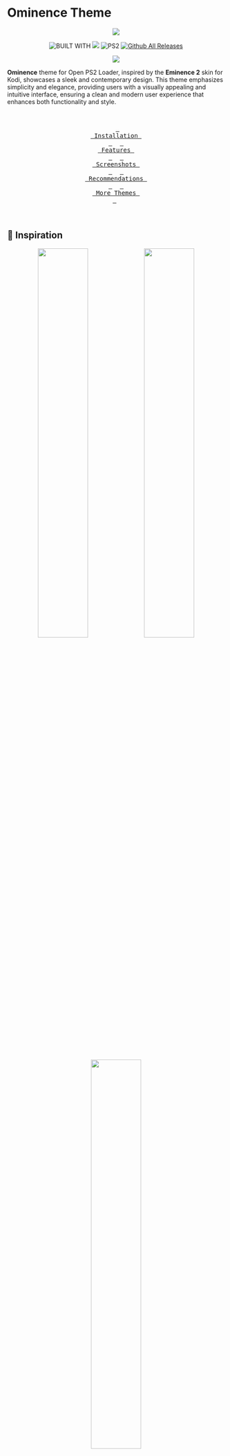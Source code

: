 # Ominence Theme

<p align="center">
  <img src="https://github.com/PixeliGer/OPL-Theme-Ominence/blob/main/assets/logo.png">
</p>

<div align=center>
  
  ![BUILT WITH](https://img.shields.io/badge/BUILT%20WITH-%E2%9D%A4-cd6133?labelColor=ff793f&style=for-the-badge&logoColor=f0f0f0)
  [![][made-with]][gimp]
  ![PS2](https://img.shields.io/badge/ps2-007acc?style=for-the-badge&logo=playstation&logoColor=white&logoSize=auto&label=Made%20For)
  [![Github All Releases](https://img.shields.io/github/downloads/PixeliGer/OPL-Theme-Ominence/total?style=for-the-badge)]()
  
  [gimp]: https://www.gimp.org/
  [made-with]: https://img.shields.io/badge/gimp-5C5543?style=for-the-badge&logo=gimp&logoColor=white&logoSize=auto&label=Made%20With

  [![][download-opl-theme]][opl-theme]
  
  [opl-theme]: https://github.com/PixeliGer/OPL-Theme-Ominence/releases/latest
  [download-opl-theme]: https://custom-icon-badges.demolab.com/badge/-Download-35BF5C?style=for-the-badge&logo=download&logoColor=white
  
</div>

**Ominence** theme for Open PS2 Loader, inspired by the **Eminence 2** skin for Kodi, showcases a sleek and contemporary design. This theme emphasizes simplicity and elegance, providing users with a visually appealing and intuitive interface, ensuring a clean and modern user experience that enhances both functionality and style.

<div align = middle>
  <br>
  
  &ensp;[<kbd> <br> Installation <br> </kbd>](#-installation)&ensp;
  &ensp;[<kbd> <br> Features <br> </kbd>](#-features)&ensp;
  &ensp;[<kbd> <br> Screenshots <br> </kbd>](#-screenshots)&ensp;
  &ensp;[<kbd> <br> Recommendations <br> </kbd>](#-recommendations)&ensp;
  &ensp;[<kbd> <br> More Themes <br> </kbd>](https://pixeliger.github.io/opl-themes/)&ensp;
    
  <br>  
</div>


## 🌱 Inspiration

<p align="middle">
  <img width="48%" src="https://github.com/PixeliGer/OPL-Theme-Ominence/blob/main/assets/inspiration/reference_1.png">
  <img width="48%" src="https://github.com/PixeliGer/OPL-Theme-Ominence/blob/main/assets/inspiration/reference_2.png">
  <img width="48%" src="https://github.com/PixeliGer/OPL-Theme-Ominence/blob/main/assets/inspiration/reference_3.png">
</p>

## ✨ Features
* Minimalist and compact design
* Show the data of each game in a simple way
* 2 variants, Simple and Extended (to show cover and screenshot)
* 8 different colors
* Working with HD/Full-HD on 16:9 and 4:3
* Support for separate MX4SIO, USB, Apps and PS1 sections
* Compatible with the latest versions of [Open Ps2 Loader 1.2](https://github.com/ps2homebrew/Open-PS2-Loader/releases)

## 🎨 Different Color Variants

<p align="middle">
  <img width="50%" src="https://github.com/PixeliGer/OPL-Theme-Ominence/blob/main/assets/ominence_colors.png"> 
</p>

#### 🌟 New Icons 🌟
* Fav Icon for `Favourites` (for [uOPL](https://www.psx-place.com/resources/abandoned-unofficial-open-ps2-loader-uopl.1523/))
* MMCE Icon for `MMCE Device` (for [OPL MMCE](https://github.com/ps2-mmce/Open-PS2-Loader)) 
<p align="middle">
  <img width="50%" src="https://github.com/PixeliGer/OPL-Theme-Ominence/blob/main/assets/ominence_new_icons.png"> 
</p>

## 📸 Screenshots

#### Ominence

<p align="middle">
  <img width="48%" src="https://github.com/PixeliGer/OPL-Theme-Ominence/blob/main/assets/screenshots/screenshot1.png"> 
  <img width="48%" src="https://github.com/PixeliGer/OPL-Theme-Ominence/blob/main/assets/screenshots/screenshot3.png">
  <img width="48%" src="https://github.com/PixeliGer/OPL-Theme-Ominence/blob/main/assets/screenshots/screenshot5.png">
  <img width="48%" src="https://github.com/PixeliGer/OPL-Theme-Ominence/blob/main/assets/screenshots/screenshot7.png">
  <img width="48%" src="https://github.com/PixeliGer/OPL-Theme-Ominence/blob/main/assets/screenshots/screenshot9.png">
  <img width="48%" src="https://github.com/PixeliGer/OPL-Theme-Ominence/blob/main/assets/screenshots/screenshot11.png">
</p>

#### Ominence Extended

<p align="middle">
  <img width="48%" src="https://github.com/PixeliGer/OPL-Theme-Ominence/blob/main/assets/screenshots/screenshot2.png">
  <img width="48%" src="https://github.com/PixeliGer/OPL-Theme-Ominence/blob/main/assets/screenshots/screenshot4.png">
  <img width="48%" src="https://github.com/PixeliGer/OPL-Theme-Ominence/blob/main/assets/screenshots/screenshot6.png">
  <img width="48%" src="https://github.com/PixeliGer/OPL-Theme-Ominence/blob/main/assets/screenshots/screenshot8.png">
  <img width="48%" src="https://github.com/PixeliGer/OPL-Theme-Ominence/blob/main/assets/screenshots/screenshot10.png">
  <img width="48%" src="https://github.com/PixeliGer/OPL-Theme-Ominence/blob/main/assets/screenshots/screenshot12.png">  
</p>

## 💾 Installation

**1. Initially, ensure your OPL folder is structured like this on your Device or in your Shared folder**
```
APPS/
ART/
CD/
CFG/
CHT/
DVD/
POPS/
THM/
VMC/
```
**2. Download one of the zip files that contains one of the Theme variants from the [Releases](https://github.com/PixeliGer/OPL-Theme-Ominence/releases/latest) page or using the green `DOWNLOAD` button at the top, (make sure it's one with the `thm_` prefix in its name)**
```
thm_Ominence
thm_Ominence-Extended
```
**3. Extract the ZIP file and move the theme folder to your `THM` directory.**
```
THM/
├─ thm_Ominence/
├─ thm_Ominence-Extended/
```

> [!NOTE]  
> Themes must be placed inside a folder named `THM` (in uppercase) for any of the devices: SMB share, HDD, USB, SD (MX4SIO), once the device starts, OPL will list the themes found in these locations

* **SMB** (Network Share)

In the root directory or drive you set as your PS2SMB share, in a THM folder

```
PS2SMB/THM/thm_Ominence/
```

* **USB**, **SD** device

In the root of the drive or partition set for OPL, in a THM folder

```
mass:/THM/thm_Ominence/
```

* **HDD** (Internal hard drive)

Place the THM folder in the `OPL Partition` of the HDD `+OPL`, you can create the partition if it doesn't exist, by using `uLaunchELF`: [FileBrowser > MISC > HddManager]

```
hdd0:/+OPL/THM/thm_Ominence/
```

> [!IMPORTANT]  
> Themes on any of these devices won’t display unless the device is enabled, so make sure to enable the device where your themes are stored through the OPL settings.

> [!WARNING]
> Avoid installing themes on the Memory Card, as their storage size can impact the proper functioning of the themes and cause issues with OPL.

**4. Launch OPL, if it was already open, restart it.**

**5. Go to OPL Settings and then `Display Settings`. In the 'Theme' option, find and select your theme, then click `OK` to apply it.**


## 💡 Recommendations

To enhance your experience with the theme, consider these recommendations:

* Make sure you are using an updated or recent version of [Open Ps2 Loader 1.2](https://github.com/ps2homebrew/Open-PS2-Loader/releases)
* Download the assets for the `ART` folder (Background Image, Cover, Screenshots, etc.) using the latest version of [OPL Manager](https://oplmanager.com/site/)
* Use **OPL Manager** to edit the `CFG` files for each game, to correctly display the description, rating and release.
* Use `MM-DD-YYYY` or `MM/DD/YYYY` format for the release date in the Information section, for optimal display.
* Enable Widescreen mode in OPL Settings for better text visibility.
